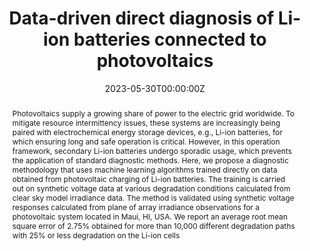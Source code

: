 ---
title: 'Data-driven direct diagnosis of Li-ion batteries connected to photovoltaics'

authors:
- Matthieu Dubarry
- admin
- Dax Matthews

author_notes:
  - ''

date: '2023-05-30T00:00:00Z'
doi: '10.1038/s41467-023-38895-7'

# Schedule page publish date (NOT publication's date).
publishDate: '2023-05-30T00:00:00Z'

# Publication type.
# Legend: 0 = Uncategorized; 1 = Conference paper; 2 = Journal article;
# 3 = Preprint / Working Paper; 4 = Report; 5 = Book; 6 = Book section;
# 7 = Thesis; 8 = Patent
publication_types: ["2"]

# Publication name and optional abbreviated publication name.
journal: In *Nature Communications*
publication_short: ""

abstract: Photovoltaics supply a growing share of power to the electric grid worldwide. To mitigate resource intermittency issues, these systems are increasingly being paired with electrochemical energy storage devices, e.g., Li-ion batteries, for which ensuring long and safe operation is critical. However, in this operation framework, secondary Li-ion batteries undergo sporadic usage, which prevents the application of standard diagnostic methods. Here, we propose a diagnostic methodology that uses machine learning algorithms trained directly on data obtained from photovoltaic charging of Li-ion batteries. The training is carried out on synthetic voltage data at various degradation conditions calculated from clear sky model irradiance data. The method is validated using synthetic voltage responses calculated from plane of array irradiance observations for a photovoltaic system located in Maui, HI, USA. We report an average root mean square error of 2.75% obtained for more than 10,000 different degradation paths with 25% or less degradation on the Li-ion cells


# Summary. An optional shortened abstract.
summary: This work proposes a new methodology for opportunistic diagnosis using machine learning algorithms trained directly on photovoltaic battery charging data.

tags:
- Source Themes
featured: false

# links:
# - name: ""
#   url: ""
url_pdf: https://www.nature.com/articles/s41467-023-38895-7
url_code: https://github.com/NahuelCostaCortez/PVDiagnosis
url_dataset: ''
url_poster: ''
url_project: ''
url_slides: ''
url_source: ''
url_video: ''

# Featured image
# To use, add an image named `featured.jpg/png` to your page's folder. 
image:
  caption: ''
  focal_point: ""
  preview_only: false

# Associated Projects (optional).
#   Associate this publication with one or more of your projects.
#   Simply enter your project's folder or file name without extension.
#   E.g. `internal-project` references `content/project/internal-project/index.md`.
#   Otherwise, set `projects: []`.
projects: [PHM]

# Slides (optional).
#   Associate this publication with Markdown slides.
#   Simply enter your slide deck's filename without extension.
#   E.g. `slides: "example"` references `content/slides/example/index.md`.
#   Otherwise, set `slides: ""`.
slides: 
---